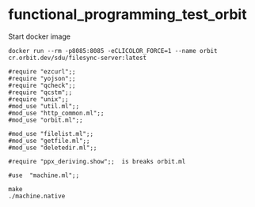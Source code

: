 # functional_programming_test_orbit

Start docker image
```
docker run --rm -p8085:8085 -eCLICOLOR_FORCE=1 --name orbit cr.orbit.dev/sdu/filesync-server:latest
```

```
#require "ezcurl";;
#require "yojson";;
#require "qcheck";;
#require "qcstm";;
#require "unix";;
#mod_use "util.ml";;
#mod_use "http_common.ml";;
#mod_use "orbit.ml";;

#mod_use "filelist.ml";;
#mod_use "getfile.ml";;
#mod_use "deletedir.ml";;

#require "ppx_deriving.show";;  is breaks orbit.ml

#use  "machine.ml";;
```

```
make
./machine.native
```